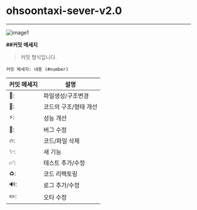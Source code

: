 # ohsoontaxi-sever-v2.0
---
![image1](https://github.com/Uttug-Seuja/ohsoontaxi-sever-v2.0/assets/104710245/3d5839e8-da30-4fda-bc8c-cf41152717a2)


**##커밋 메세지**  


> 커밋 형식입니다.

```
커밋 메세지: 내용 (#number)
```  


|커밋 메세지|설명|
|------|---|
|:page_facing_up::|파일생성/구조변경|
|:art::|코드의 구조/형태 개선|
|:zap::|성능 개선|
|:bug::|버그 수정|
|:fire::|코드/파일 삭제|
|:sparkles::|새 기능|
|:white_check_mark::|테스트 추가/수정|
|:recycle::|코드 리팩토링|
|:loud_sound::|로그 추가/수정|
|:pencil2::|오타 수정|
